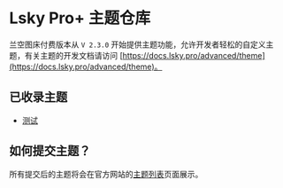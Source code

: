 # Lsky Pro+ 主题仓库

兰空图床付费版本从 `V 2.3.0` 开始提供主题功能，允许开发者轻松的自定义主题，有关主题的开发文档请访问 [https://docs.lsky.pro/advanced/theme](https://docs.lsky.pro/advanced/theme)。

## 已收录主题

- [测试](./themes/demo)

## 如何提交主题？

所有提交后的主题将会在官方网站的[主题列表](https://www.lsky.pro/themes.html)页面展示。